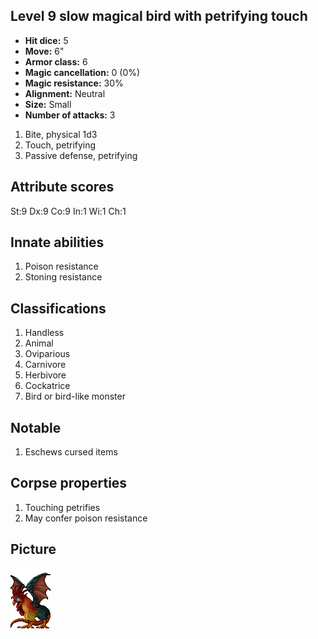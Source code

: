 ## Level 9 slow magical bird with petrifying touch
- **Hit dice:** 5
- **Move:** 6"
- **Armor class:** 6
- **Magic cancellation:** 0 (0%)
- **Magic resistance:** 30%
- **Alignment:** Neutral
- **Size:** Small
- **Number of attacks:** 3
1. Bite, physical 1d3
2. Touch, petrifying
3. Passive defense, petrifying
## Attribute scores
St:9 Dx:9 Co:9 In:1 Wi:1 Ch:1
## Innate abilities
1. Poison resistance
2. Stoning resistance
## Classifications
1. Handless
2. Animal
3. Oviparious
4. Carnivore
5. Herbivore
6. Cockatrice
7. Bird or bird-like monster
## Notable
1. Eschews cursed items
## Corpse properties
1. Touching petrifies
2. May confer poison resistance
## Picture
![Cockatrice](https://github.com/hyvanmielenpelit/GnollHackTileSet/blob/main/Monsters/cockatrice/cockatrice.png)
